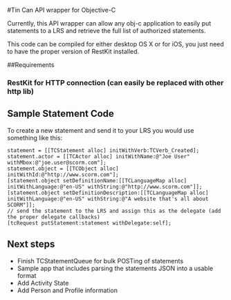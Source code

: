 #Tin Can API wrapper for Objective-C

Currently, this API wrapper can allow any obj-c application to easily put statements to a LRS and retrieve the full list of authorized statements.

This code can be compiled for either desktop OS X or for iOS, you just need to have the proper version of RestKit installed.

##Requirements
### RestKit for HTTP connection (can easily be replaced with other http lib)

## Sample Statement Code

To create a new statement and send it to your LRS you would use something like this:

	statement = [[TCStatement alloc] initWithVerb:TCVerb_Created];
    statement.actor = [[TCActor alloc] initWithName:@"Joe User" withMbox:@"joe.user@scorm.com"];
    statement.object = [[TCObject alloc] initWithId:@"http://www.scorm.com"];
    [statement.object setDefinitionName:[[TCLanguageMap alloc] initWithLanguage:@"en-US" withString:@"http://www.scorm.com"]];
    [statement.object setDefinitionDescription:[[TCLanguageMap alloc] initWithLanguage:@"en-US" withString:@"A website that's all about SCORM"]];
	// send the statement to the LRS and assign this as the delegate (add the proper delegate callbacks)
	[tcRequest putStatement:statement withDelegate:self];

## Next steps

* Finish TCStatementQueue for bulk POSTing of statements
* Sample app that includes parsing the statements JSON into a usable format
* Add Activity State
* Add Person and Profile information